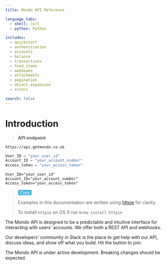 ```yaml
---
title: Mondo API Reference

language_tabs:
  - shell: Curl
  - python: Python

includes:
  - quickstart
  - authentication
  - accounts
  - balance
  - transactions
  - feed_items
  - webhooks
  - attachments
  - pagination
  - object_expansion
  - errors

search: false
---
```


# Introduction


> **API endpoint**

```
https://api.getmondo.co.uk
```
```python
User_ID = "your_user_id"
Account_ID = "your_account_number"
Access_token = "your_access_token"
```
```shell
User_ID="your_user_id"
Account_ID="your_account_number"
Access_token="your_access_token"
```
> <button class="button-save large" onclick="copy" style="background-color:#4AB8DE;border-radius: 4px;border: none;color:#FFFFFF">Copy</button>

> Examples in this documentation are written using [httpie](https://github.com/jkbrzt/httpie) for clarity.

> To install `httpie` on OS X run `brew install httpie`

The Mondo API is designed to be a predictable and intuitive interface for interacting with users' accounts. We offer both a REST API and webhooks.

Our developers' community in Slack is the place to get help with our API, discuss ideas, and show off what you build. Hit the button to join:

<script async defer src="https://devslack.getmondo.co.uk/slackin.js"></script>

<aside class="warning">
The Mondo API is under active development. Breaking changes should be expected.
</aside>

